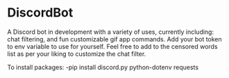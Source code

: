 # DiscordBot
A Discord bot in development with a variety of uses, 
currently including: chat filtering, and fun customizable gif app commands. 
Add your bot token to env variable to use for yourself.
Feel free to add to the censored words list as per your liking to customize the chat filter.

To install packages: 
-pip install discord.py python-dotenv requests
